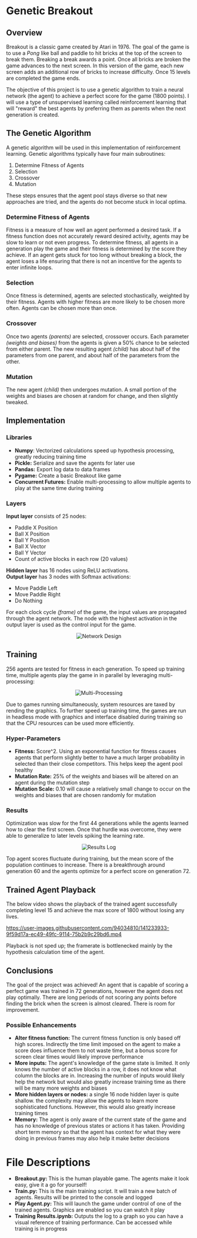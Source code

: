 <h1>Genetic Breakout</h1>
<h2>Overview</h2>
<p>
	Breakout is a classic game created by Atari in 1976.  The goal of the game is to use a <i>Pong</i> like ball and paddle to hit bricks at the top of the screen to break them.  Breaking a break awards a point.  Once all bricks are broken the game advances to the next screen.  In this version of the game, each new screen adds an additional row of bricks to increase difficulty.  Once 15 levels are completed the game ends.
</p>
<p>
	The objective of this project is to use a genetic algorithm to train a neural network (the agent) to achieve a perfect score for the game (1800 points).  I will use a type of unsupervised learning called reinforcement learning that will "reward" the best agents by preferring them as parents
	when the next generation is created.
</p>
<h2>The Genetic Algorithm</h2>
<p>
	A genetic algorithm will be used in this implementation of reinforcement learning.  Genetic algorithms typically have four main subroutines:
	<ol>
		<li>Determine Fitness of Agents</li>
		<li>Selection</li>
		<li>Crossover</li>
		<li>Mutation</li>
	</ol>
	These steps ensures that the agent pool stays diverse so that new approaches are tried, and the agents do not become stuck in local optima.
</p>
<h3>Determine Fitness of Agents</h3>
<p>
	Fitness is a measure of how well an agent performed a desired task.  If a fitness function does not accurately reward desired activity, agents may be slow to learn or not even  progress. To determine fitness, all agents in a generation play the game and their fitness is determined by the score they achieve. If an agent gets stuck for too long without breaking  a block, the agent loses a life ensuring that there is not an incentive for the agents to enter infinite loops.
</p>
<h3>Selection</h3>
<p>
	Once fitness is determined, agents are selected stochastically, weighted by their fitness.  Agents with higher fitness are more likely to be chosen more often.  Agents can be chosen more than once.
</p>
<h3>Crossover</h3>
<p>
	Once two agents <i>(parents)</i> are selected, crossover occurs.  Each parameter <i>(weights and biases)</i> from the agents is given a 50% chance to be selected from either parent.  The new resulting agent <i>(child)</i> has about half of the parameters from one parent, and about half of the parameters from the other.
</p>
<h3>Mutation</h3>
<p>
	The new agent <i>(child)</i> then undergoes mutation.  A small portion of the weights and biases are chosen at random for change, and then slightly tweaked.
</p>
<h2>Implementation</h2>
<h3>Libraries</h3>
<p>
	<ul>
		<li><b>Numpy</b>: Vectorized calculations speed up hypothesis processing, greatly reducing training time</li>
		<li><b>Pickle:</b> Serialize and save the agents for later use</li>
		<li><b>Pandas:</b> Export log data to data frames</li>
		<li><b>Pygame:</b> Create a basic Breakout like game</li>
		<li><b>Concurrent Futures:</b>  Enable multi-processing to allow multiple agents to play at the same time during training</li>
	</ul>
</p>

<h3>Layers</h3>
<p>
	<b>Input layer</b> consists of 25 nodes:
	<ul>
		<li>Paddle X Position</li>
		<li>Ball X Position</li>
		<li>Ball Y Position</li>
		<li>Ball X Vector</li>
		<li>Ball Y Vector</li>
		<li>Count of active blocks in each row (20 values)</li>
	</ul>
</p>
<p>
	<b>Hidden layer</b> has 16 nodes using ReLU activations.
	<br><b>Output layer</b> has 3 nodes with Softmax activations:
	<ul>
		<li>Move Paddle Left</li>
		<li>Move Paddle Right</li>
		<li>Do Nothing</li>
	</ul>
</p>
<p>
	For each clock cycle <i>(frame)</i> of the game, the input values are propagated through the agent network.
	The node with the highest activation in the output layer is used as the control input for the game.
</p>
<p align="center">
	<img src="https://user-images.githubusercontent.com/94034810/141366921-9dd698c9-7ddc-473f-bc22-68b6f2b36cc6.png" title="Network Design">
</p>
<h2>Training</h2>
<p>
	256 agents are tested for fitness in each generation.  To speed up training time, multiple agents play the game in in parallel by leveraging multi-processing:
</p>
<p align="center">
	<img src="https://user-images.githubusercontent.com/94034810/141365553-86b42305-2977-417d-b4b0-b9eb9f220b9d.png", title="Multi-Processing">
</p>
<p>
	Due to  games running simultaneously, system resources are taxed by rending the graphics.
	To further speed up training time, the games are run in headless 
	mode with graphics and interface disabled during training so that the CPU resources can be used more efficiently.
</p>
<h3>Hyper-Parameters</h3>
<p>
	<ul>
		<li><b>Fitness:</b> Score^2.  Using an exponential function for fitness causes agents that perform slightly better
			to have a much larger probability in selected than their close competitors.  This helps keep the agent pool healthy</li>
		<li><b>Mutation Rate:</b> 25% of the weights and biases will be altered on an agent during the mutation step</li>
		<li><b>Mutation Scale:</b> 0.10 will cause a relatively small change to occur  on the weights and biases that are chosen randomly for mutation</li>
	</ul>
</p>
<h3>Results</h3>
<p>
	Optimization was slow for the first 44 generations while the agents learned how to clear the first screen.  Once that hurdle was overcome,
	they were able to generalize to later levels spiking the learning rate.
</p>
<p align="center">
	<img src="https://user-images.githubusercontent.com/94034810/141082768-7519e5b3-fba8-4f3a-a0bb-bc955b0052ff.png" title="Results Log">
</p>
<p>
	Top agent scores fluctuate during training, but the mean score of the population continues to increase.  There is a breakthrough around generation 60 and the agents
	optimize for a perfect score on generation 72.
</p>
<h2>Trained Agent Playback</h2>
<p>
	The below video shows the playback of the trained agent successfully completing level 15 and achieve the max score of 1800 without losing any lives.
</p>

https://user-images.githubusercontent.com/94034810/141233933-9f59d17a-ec49-49fc-9114-75b2b9c29bd6.mp4

<p>
Playback is not sped up; the framerate is bottlenecked mainly by the hypothesis calculation time of the agent.
</p>
<h2>Conclusions</h2>
<p>
	The goal of the project was achieved!  An agent that is capable of scoring a perfect game was trained in 72 generations,
	however the agent does not play optimally. There are long periods of not scoring any points before finding the brick when
	the screen is almost cleared.  There is room for improvement.
</p>
<h3>Possible Enhancements</h3>
<p>
	<ul>
		<li><b>Alter fitness function:</b> The current fitness function is only based off high scores.  Indirectly the time limit imposed on the agent to make a score does influence them to not waste time, but a bonus score for screen clear times would likely improve performance</li>
		<li><b>More inputs:</b> The agent's knowledge of the game state is limited. It only knows the number of active blocks in a row, it does not know what column the blocks are in.  Increasing the number of inputs would likely help the network but would also greatly increase training time as there will be many more weights and biases</li>
		<li><b>More hidden layers or nodes:</b> a single 16 node hidden layer is quite shallow.  the complexity may allow the agents to learn more sophisticated functions.  However, this would also greatly increase training times</li>
		<li><b>Memory:</b> The agent is only aware of the current state of the game and has no knowledge of previous states or actions it has taken.  Providing short term memory so that the agent has context for what they were doing in previous frames may also help it make better decisions</li>
	</ul>
</p>
<h1>File Descriptions</h1>
<p>
	<ul>
		<li><b>Breakout.py: </b>This is the human playable game.  The agents make it look easy, give it a go for yourself!</li>
		<li><b>Train.py: </b>This is the main training script.  It will train a new batch of agents.  Results will be printed to the console and logged</li>
		<li><b>Play Agent.py:</b> This will launch the game under control of one of the trained agents.  Graphics are enabled so you can watch it play</li>
		<li><b>Training Results.ipynb:</b> Outputs the log to a graph so you can have a visual reference of training performance.  Can be accessed while training is in progress</li>
	</ul>
</p>
